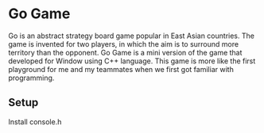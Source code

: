 # Go Game
Go is an abstract strategy board game popular in East Asian countries. The game is invented for two players, in which the aim is to surround more territory than the opponent. Go Game is a mini version of the game that developed for Window using C++ language. This game is more like the first playground for me and my teammates when we first got familiar with programming.


## Setup
Install console.h
